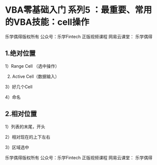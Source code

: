# VBA零基础入门 系列5 ：最重要、常用的VBA技能：cell操作

乐学偶得版权所有 公众号：乐学Fintech 正版视频课程 网易云课堂： 乐学偶得

## 1.绝对位置

1）Range Cell （选中操作）

2) Active Cell（数据输入）

3）好几个Cell

4）命名

## 2.相对位置

1）列表的末尾，开头

2）相对现在的上下左右

3）区域选中







乐学偶得版权所有 公众号：乐学Fintech 正版视频课程 网易云课堂： 乐学偶得

